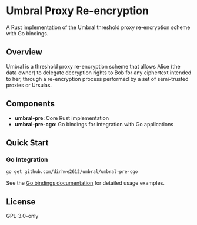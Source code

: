 # Umbral Proxy Re-encryption

A Rust implementation of the Umbral threshold proxy re-encryption scheme with Go bindings.

## Overview

Umbral is a threshold proxy re-encryption scheme that allows Alice (the data owner) to delegate decryption rights to Bob for any ciphertext intended to her, through a re-encryption process performed by a set of semi-trusted proxies or Ursulas.

## Components

- **umbral-pre**: Core Rust implementation
- **umbral-pre-cgo**: Go bindings for integration with Go applications

## Quick Start

### Go Integration

```bash
go get github.com/dinhwe2612/umbral/umbral-pre-cgo
```

See the [Go bindings documentation](umbral-pre-cgo/README.md) for detailed usage examples.

## License

GPL-3.0-only

